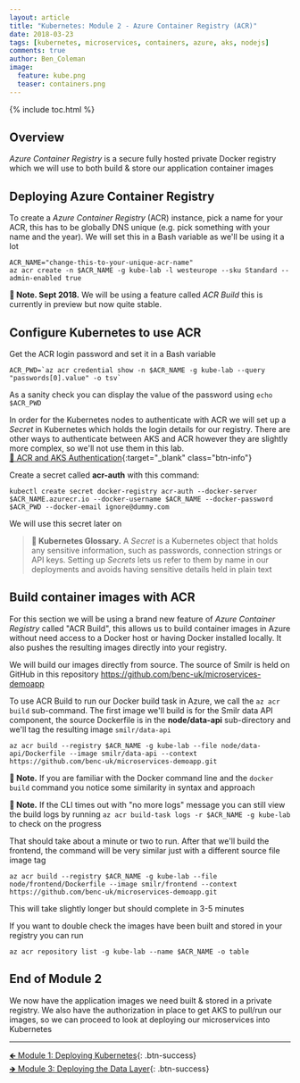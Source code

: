 ```yaml
---
layout: article
title: "Kubernetes: Module 2 - Azure Container Registry (ACR)"
date: 2018-03-23
tags: [kubernetes, microservices, containers, azure, aks, nodejs]
comments: true
author: Ben_Coleman
image:
  feature: kube.png
  teaser: containers.png
---
```


{% include toc.html %}

## Overview
*Azure Container Registry* is a secure fully hosted private Docker registry which we will use to both build & store our application container images

## Deploying Azure Container Registry 
To create a *Azure Container Registry* (ACR) instance, pick a name for your ACR, this has to be globally DNS unique (e.g. pick something with your name and the year). We will set this in a Bash variable as we'll be using it a lot

```
ACR_NAME="change-this-to-your-unique-acr-name"
az acr create -n $ACR_NAME -g kube-lab -l westeurope --sku Standard --admin-enabled true
```

**💬 Note. Sept 2018.**  We will be using a feature called *ACR Build* this is currently in preview but now quite stable. 


## Configure Kubernetes to use ACR
Get the ACR login password and set it in a Bash variable 
```
ACR_PWD=`az acr credential show -n $ACR_NAME -g kube-lab --query "passwords[0].value" -o tsv`
```

As a sanity check you can display the value of the password using `echo $ACR_PWD` 

In order for the Kubernetes nodes to authenticate with ACR we will set up a *Secret* in Kubernetes which holds the login details for our registry. There are other ways to authenticate between AKS and ACR however they are slightly more complex, so we'll not use them in this lab.  
[📘 ACR and AKS Authentication](https://docs.microsoft.com/en-us/azure/container-registry/container-registry-auth-aks){:target="_blank" class="btn-info"}

Create a secret called **acr-auth** with this command:
```
kubectl create secret docker-registry acr-auth --docker-server $ACR_NAME.azurecr.io --docker-username $ACR_NAME --docker-password $ACR_PWD --docker-email ignore@dummy.com
```
We will use this secret later on

> **📕 Kubernetes Glossary.** A *Secret* is a Kubernetes object that holds any sensitive information, such as passwords, connection strings or API keys. Setting up *Secrets* lets us refer to them by name in our deployments and avoids having sensitive details held in plain text

## Build container images with ACR

For this section we will be using a brand new feature of *Azure Container Registry*  called "ACR Build", this allows us to build container images in Azure without need access to a Docker host or having Docker installed locally. It also pushes the resulting images directly into your registry.

We will build our images directly from source. The source of Smilr is held on GitHub in this repository https://github.com/benc-uk/microservices-demoapp

To use ACR Build to run our Docker build task in Azure, we call the `az acr build` sub-command. The first image we'll build is for the Smilr data API component, the source Dockerfile is in the **node/data-api** sub-directory and we'll tag the resulting image `smilr/data-api`
```
az acr build --registry $ACR_NAME -g kube-lab --file node/data-api/Dockerfile --image smilr/data-api --context https://github.com/benc-uk/microservices-demoapp.git
```
**💬 Note.**  If you are familiar with the Docker command line and the `docker build` command you notice some similarity in syntax and approach

**💬 Note.**  If the CLI times out with "no more logs" message you can still view the build logs by running `az acr build-task logs -r $ACR_NAME -g kube-lab` to check on the progress

That should take about a minute or two to run. After that we'll build the frontend, the command will be very similar just with a different source file image tag
```
az acr build --registry $ACR_NAME -g kube-lab --file node/frontend/Dockerfile --image smilr/frontend --context https://github.com/benc-uk/microservices-demoapp.git
```
This will take slightly longer but should complete in 3-5 minutes

If you want to double check the images have been built and stored in your registry you can run
```
az acr repository list -g kube-lab --name $ACR_NAME -o table
```

## End of Module 2
We now have the application images we need built & stored in a private registry. We also have the authorization in place to get AKS to pull/run our images, so we can proceed to look at deploying our microservices into Kubernetes 

---

[🡸 Module 1: Deploying Kubernetes](../part1){: .btn-success}  
[🡺 Module 3: Deploying the Data Layer](../part3){: .btn-success}  
